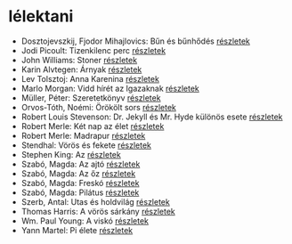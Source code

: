 # lélektani

- Dosztojevszkij, Fjodor Mihajlovics: Bűn és bűnhődés [részletek](../_details/Dosztojevszkij%2C%20Fjodor%20Mihajlovics.md#id_346)
- Jodi Picoult: Tizenkilenc perc [részletek](../_details/Jodi%20Picoult.md#id_348)
- John Williams: Stoner [részletek](../_details/John%20Williams.md#id_1004)
- Karin Alvtegen: Árnyak [részletek](../_details/Karin%20Alvtegen.md#id_676)
- Lev Tolsztoj: Anna Karenina [részletek](../_details/Lev%20Tolsztoj.md#id_778)
- Marlo Morgan: Vidd hírét az Igazaknak [részletek](../_details/Marlo%20Morgan.md#id_1010)
- Müller, Péter: Szeretetkönyv [részletek](../_details/M%C3%BCller%2C%20P%C3%A9ter.md#id_115)
- Orvos-Tóth, Noémi: Örökölt sors [részletek](../_details/Orvos-T%C3%B3th%2C%20No%C3%A9mi.md#id_1290)
- Robert Louis Stevenson: Dr. Jekyll és Mr. Hyde különös esete [részletek](../_details/Robert%20Louis%20Stevenson.md#id_615)
- Robert Merle: Két nap az élet [részletek](../_details/Robert%20Merle.md#id_331)
- Robert Merle: Madrapur [részletek](../_details/Robert%20Merle.md#id_334)
- Stendhal: Vörös és fekete [részletek](../_details/Stendhal.md#id_562)
- Stephen King: Az [részletek](../_details/Stephen%20King.md#id_555)
- Szabó, Magda: Az ajtó [részletek](../_details/Szab%C3%B3%2C%20Magda.md#id_1357)
- Szabó, Magda: Az őz [részletek](../_details/Szab%C3%B3%2C%20Magda.md#id_1348)
- Szabó, Magda: Freskó [részletek](../_details/Szab%C3%B3%2C%20Magda.md#id_1347)
- Szabó, Magda: Pilátus [részletek](../_details/Szab%C3%B3%2C%20Magda.md#id_1351)
- Szerb, Antal: Utas és holdvilág [részletek](../_details/Szerb%2C%20Antal.md#id_387)
- Thomas Harris: A vörös sárkány [részletek](../_details/Thomas%20Harris.md#id_1031)
- Wm. Paul Young: A viskó [részletek](../_details/Wm.%20Paul%20Young.md#id_962)
- Yann Martel: Pi élete [részletek](../_details/Yann%20Martel.md#id_1458)